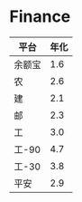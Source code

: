 # Finance


|平台|年化|
|---|---|
|余额宝|1.6|
|农|2.6|
|建|2.1|
|邮|2.3|
|工|3.0|
|工-90|4.7|
|工-30|3.8|
|平安|2.9|
